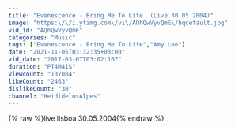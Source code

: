 ```yaml
---
title: "Evanescence - Bring Me To Life  (Live 30.05.2004)"
image: "https:\/\/i.ytimg.com\/vi\/AQhQwVyvQmE\/hqdefault.jpg"
vid_id: "AQhQwVyvQmE"
categories: "Music"
tags: ["Evanescence - Bring Me To Life","Amy Lee"]
date: "2021-11-05T03:32:35+03:00"
vid_date: "2017-03-07T03:02:16Z"
duration: "PT4M41S"
viewcount: "137084"
likeCount: "2463"
dislikeCount: "30"
channel: "HeididelosAlpes"
---
```

{% raw %}live lisboa 30.05.2004{% endraw %}
